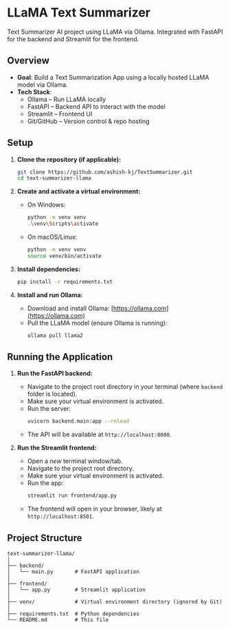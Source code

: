 # LLaMA Text Summarizer

Text Summarizer AI project using LLaMA via Ollama. Integrated with FastAPI for the backend and Streamlit for the frontend.

## Overview

*   **Goal**: Build a Text Summarization App using a locally hosted LLaMA model via Ollama.
*   **Tech Stack**:
    *   Ollama – Run LLaMA locally
    *   FastAPI – Backend API to interact with the model
    *   Streamlit – Frontend UI
    *   Git/GitHub – Version control & repo hosting

## Setup

1.  **Clone the repository (if applicable):**
    ```bash
    git clone https://github.com/ashish-kj/TextSummarizer.git
    cd text-summarizer-llama
    ```

2.  **Create and activate a virtual environment:**
    *   On Windows:
        ```bash
        python -m venv venv
        .\venv\Scripts\activate
        ```
    *   On macOS/Linux:
        ```bash
        python -m venv venv
        source venv/bin/activate
        ```

3.  **Install dependencies:**
    ```bash
    pip install -r requirements.txt
    ```

4.  **Install and run Ollama:**
    *   Download and install Ollama: [https://ollama.com](https://ollama.com)
    *   Pull the LLaMA model (ensure Ollama is running):
        ```bash
        ollama pull llama2
        ```

## Running the Application

1.  **Run the FastAPI backend:**
    *   Navigate to the project root directory in your terminal (where `backend` folder is located).
    *   Make sure your virtual environment is activated.
    *   Run the server:
        ```bash
        uvicorn backend.main:app --reload
        ```
    *   The API will be available at `http://localhost:8000`.

2.  **Run the Streamlit frontend:**
    *   Open a *new* terminal window/tab.
    *   Navigate to the project root directory.
    *   Make sure your virtual environment is activated.
    *   Run the app:
        ```bash
        streamlit run frontend/app.py
        ```
    *   The frontend will open in your browser, likely at `http://localhost:8501`.

## Project Structure

```
text-summarizer-llama/
│
├── backend/
│   └── main.py       # FastAPI application
│
├── frontend/
│   └── app.py        # Streamlit application
│
├── venv/             # Virtual environment directory (ignored by Git)
│
├── requirements.txt  # Python dependencies
└── README.md         # This file
```
